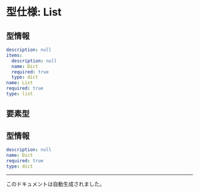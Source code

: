# 型仕様: List
## 型情報
```yaml
description: null
items:
  description: null
  name: Dict
  required: true
  type: dict
name: List
required: true
type: list

```
## 要素型
## 型情報
```yaml
description: null
name: Dict
required: true
type: dict

```
---
このドキュメントは自動生成されました。

